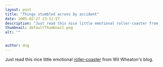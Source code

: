 ```yaml
---
layout: post
title: "Things stumbled across by accident"
date: 2005-02-27 13:11:57
description: "Just read this nice little emotional roller-coaster from Wil Wheaton&#8217;s blog&#8230;."
thumbnail: defaultThumbnail.png
alt: ""


author: dug
---
```


<p>Just read this nice little emotional <a href="http://www.wilwheaton.net/mt/archives/001787.php">roller-coaster</a> from Wil Wheaton's blog.</p>
